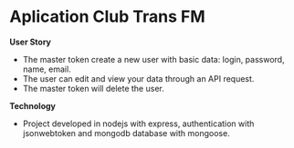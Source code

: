 # Aplication Club Trans FM

<b>User Story</b>
- The master token create a new user with basic data: login, password, name, email.
- The user can edit and view your data through an API request.
- The master token will delete the user.

<b>Technology</b>
- Project developed in nodejs with express, authentication with jsonwebtoken and mongodb database with mongoose.
    
